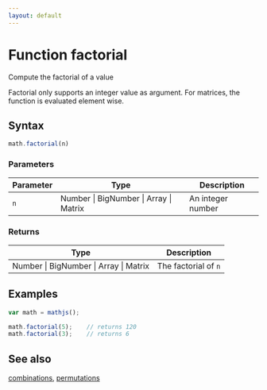 ```yaml
---
layout: default
---
```


# Function factorial

Compute the factorial of a value

Factorial only supports an integer value as argument.
For matrices, the function is evaluated element wise.


## Syntax

```js
math.factorial(n)
```

### Parameters

Parameter | Type | Description
--------- | ---- | -----------
`n` | Number &#124; BigNumber &#124; Array &#124; Matrix | An integer number

### Returns

Type | Description
---- | -----------
Number &#124; BigNumber &#124; Array &#124; Matrix | The factorial of `n`


## Examples

```js
var math = mathjs();

math.factorial(5);    // returns 120
math.factorial(3);    // returns 6
```


## See also

[combinations](combinations.html),
[permutations](permutations.html)


<!-- Note: This file is automatically generated from source code comments. Changes made in this file will be overridden. -->
